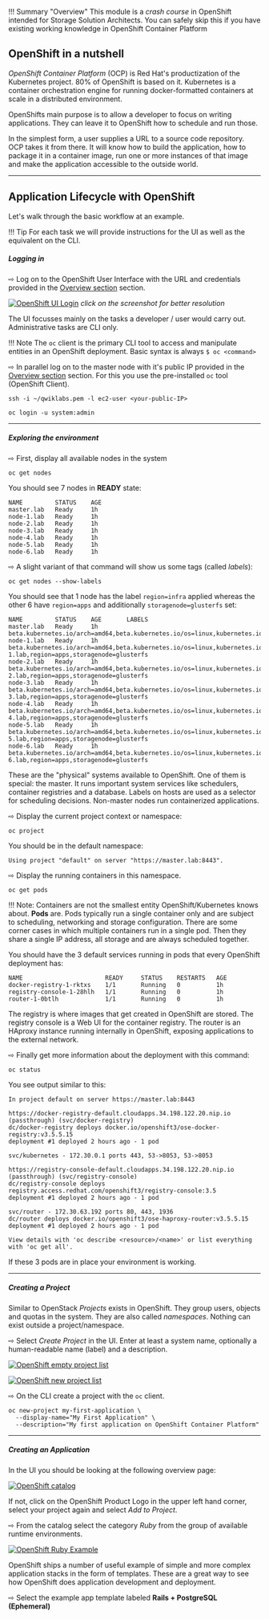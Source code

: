 !!! Summary "Overview"
    This module is a *crash course* in OpenShift intended for Storage Solution Architects. You can safely skip this if you have existing working knowledge in OpenShift Container Platform


OpenShift in a nutshell
----------------------

*OpenShift Container Platform* (OCP) is Red Hat's productization of the Kubernetes project. 80% of OpenShift is based on it.
Kubernetes is a container orchestration engine for running docker-formatted containers at scale in a distributed environment.

OpenShifts main purpose is to allow a developer to focus on writing applications. They can leave it to OpenShift how to schedule and run those.

In the simplest form, a user supplies a URL to a source code repository. OCP takes it from there. It will know how to build the application, how to package it in a container image, run one or more instances of that image and make the application accessible to the outside world.

---

Application Lifecycle with OpenShift
------------------------------------

Let's walk through the basic workflow at an example.

!!! Tip
    For each task we will provide instructions for the UI as well as the equivalent on the CLI.

##### Logging in

&#8680; Log on to the OpenShift User Interface with the URL and credentials provided in the [Overview section](../) section.

[![OpenShift UI Login](img/openshift_login.png)](img/openshift_login.png)
*click on the screenshot for better resolution*

The UI focusses mainly on the tasks a developer / user would carry out. Administrative tasks are CLI only.

!!! Note
    The `oc` client is the primary CLI tool to access and manipulate entities in an OpenShift deployment.
    Basic syntax is always `$ oc <command>`

&#8680; In parallel log on to the master node with it's public IP provided in the [Overview section](../) section. For this you use the pre-installed `oc` tool (OpenShift Client).

~~~~
ssh -i ~/qwiklabs.pem -l ec2-user <your-public-IP>
~~~~

~~~~
oc login -u system:admin
~~~~
---

##### Exploring the environment

&#8680; First, display all available nodes in the system

    oc get nodes

You should see 7 nodes in **READY** state:

    NAME         STATUS    AGE
    master.lab   Ready     1h
    node-1.lab   Ready     1h
    node-2.lab   Ready     1h
    node-3.lab   Ready     1h
    node-4.lab   Ready     1h
    node-5.lab   Ready     1h
    node-6.lab   Ready     1h

&#8680; A slight variant of that command will show us some tags (called *labels*):

    oc get nodes --show-labels

You should see that 1 node has the label `region=infra` applied whereas the other 6 have `region=apps` and additionally `storagenode=glusterfs` set:

    NAME         STATUS    AGE       LABELS
    master.lab   Ready     1h        beta.kubernetes.io/arch=amd64,beta.kubernetes.io/os=linux,kubernetes.io/hostname=master.lab,region=infra
    node-1.lab   Ready     1h        beta.kubernetes.io/arch=amd64,beta.kubernetes.io/os=linux,kubernetes.io/hostname=node-1.lab,region=apps,storagenode=glusterfs
    node-2.lab   Ready     1h        beta.kubernetes.io/arch=amd64,beta.kubernetes.io/os=linux,kubernetes.io/hostname=node-2.lab,region=apps,storagenode=glusterfs
    node-3.lab   Ready     1h        beta.kubernetes.io/arch=amd64,beta.kubernetes.io/os=linux,kubernetes.io/hostname=node-3.lab,region=apps,storagenode=glusterfs
    node-4.lab   Ready     1h        beta.kubernetes.io/arch=amd64,beta.kubernetes.io/os=linux,kubernetes.io/hostname=node-4.lab,region=apps,storagenode=glusterfs
    node-5.lab   Ready     1h        beta.kubernetes.io/arch=amd64,beta.kubernetes.io/os=linux,kubernetes.io/hostname=node-5.lab,region=apps,storagenode=glusterfs
    node-6.lab   Ready     1h        beta.kubernetes.io/arch=amd64,beta.kubernetes.io/os=linux,kubernetes.io/hostname=node-6.lab,region=apps,storagenode=glusterfs

These are the "physical" systems available to OpenShift. One of them is special: the master. It runs important system services like schedulers, container registries and a database. Labels on hosts are used as a selector for scheduling decisions.
Non-master nodes run containerized applications.

&#8680; Display the current project context or namespace:

    oc project

You should be in the default namespace:

    Using project "default" on server "https://master.lab:8443".

&#8680; Display the running containers in this namespace.

    oc get pods


!!! Note:
    Containers are not the smallest entity OpenShift/Kubernetes knows about. **Pods** are. Pods typically run a single container only and are subject to scheduling, networking and storage configuration.
    There are some corner cases in which multiple containers run in a single pod. Then they share a single IP address, all storage and are always scheduled together.

You should have the 3 default services running in pods that every OpenShift deployment has:

    NAME                       READY     STATUS    RESTARTS   AGE
    docker-registry-1-rktxs    1/1       Running   0          1h
    registry-console-1-28hlh   1/1       Running   0          1h
    router-1-0btlh             1/1       Running   0          1h

The registry is where images that get created in OpenShift are stored. The registry console is a Web UI for the container registry. The router is an HAproxy instance running internally in OpenShift, exposing applications to the external network.

&#8680; Finally get more information about the deployment with this command:

    oc status

You see output similar to this:

    In project default on server https://master.lab:8443

    https://docker-registry-default.cloudapps.34.198.122.20.nip.io (passthrough) (svc/docker-registry)
    dc/docker-registry deploys docker.io/openshift3/ose-docker-registry:v3.5.5.15
    deployment #1 deployed 2 hours ago - 1 pod

    svc/kubernetes - 172.30.0.1 ports 443, 53->8053, 53->8053

    https://registry-console-default.cloudapps.34.198.122.20.nip.io (passthrough) (svc/registry-console)
    dc/registry-console deploys registry.access.redhat.com/openshift3/registry-console:3.5
    deployment #1 deployed 2 hours ago - 1 pod

    svc/router - 172.30.63.192 ports 80, 443, 1936
    dc/router deploys docker.io/openshift3/ose-haproxy-router:v3.5.5.15
    deployment #1 deployed 2 hours ago - 1 pod

    View details with 'oc describe <resource>/<name>' or list everything with 'oc get all'.

If these 3 pods are in place your environment is working.

---

##### Creating a Project

Similar to OpenStack *Projects* exists in OpenShift. They group users, objects and quotas in the system. They are also called *namespaces*. Nothing can exist outside a project/namespace.

&#8680; Select *Create Project* in the UI. Enter at least a system name, optionally a human-readable name (label) and a description.

[![OpenShift empty project list](img/openshift_no_project.png)](img/openshift_no_project.png)

[![OpenShift new project list](img/openshift_new_project.png)](img/openshift_new_project.png)

&#8680; On the CLI create a project with the `oc` client.

    oc new-project my-first-application \
      --display-name="My First Application" \
      --description="My first application on OpenShift Container Platform"

---

##### Creating an Application

In the UI you should be looking at the following overview page:

[![OpenShift catalog](img/openshift_catalog.png)](img/openshift_catalog.png)

If not, click on the OpenShift Product Logo in the upper left hand corner, select your project again and select *Add to Project*.

&#8680; From the catalog select the category *Ruby* from the group of available runtime environments.

[![OpenShift Ruby Example](img/openshift_ruby.png)](img/openshift_ruby.png)

OpenShift ships a number of useful example of simple and more complex application stacks in the form of templates. These are a great way to see how OpenShift does application development and deployment.


&#8680; Select the example app template labeled **Rails + PostgreSQL (Ephemeral)**
